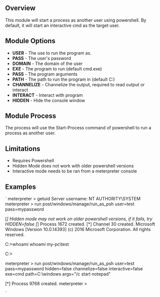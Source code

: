 ## Overview
This module will start a process as another user using powershell.
By default, it will start an interactive cmd as the target user.

## Module Options
- **USER** - The use to run the program as. 
- **PASS** - The user's password  
- **DOMAIN** - The domain of the user
- **EXE** - The program to run (default cmd.exe)
- **PASS** - The program arguments 
- **PATH** - The path to run the program in (default C:\)
- **CHANNELIZE** - Channelize the output, required to read output or interact
- **INTERACT** - Interact with program
- **HIDDEN** - Hide the console window

## Module Process
The process will use the Start-Process command of powershell to run a process as another user.
## Limitations
- Requires Powershell
- Hidden Mode does not work with older powershell versions
- Interactive mode needs to be ran from a meterpreter console

## Examples

`
meterpreter > getuid
Server username: NT AUTHORITY\SYSTEM
meterpreter > run post/windows/manage/run_as_psh user=test pass=mypassword

[*] Hidden mode may not work on older powershell versions, if it fails, try HIDDEN=false
[*] Process 1672 created.
[*] Channel 30 created.
Microsoft Windows [Version 10.0.14393]
(c) 2016 Microsoft Corporation. All rights reserved.

C:\>whoami
whoami
my-pc\test

C:\>

meterpreter > run post/windows/manage/run_as_psh user=test pass=mypassword hidden=false channelize=false interactive=false exe=cmd path=C:\\windows args="/c start notepad"

[*] Process 9768 created.
meterpreter > 

`
